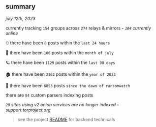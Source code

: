 
## summary
_july 12th, 2023_

currently tracking `154` groups across `274` relays & mirrors - _`104` currently online_

⏲ there have been `8` posts within the `last 24 hours`

🦈 there have been `106` posts within the `month of july`

🪐 there have been `1129` posts within the `last 90 days`

🏚 there have been `2162` posts within the `year of 2023`

🦕 there have been `6853` posts `since the dawn of ransomwatch`

there are `84` custom parsers indexing posts

_`20` sites using v2 onion services are no longer indexed - [support.torproject.org](https://support.torproject.org/onionservices/v2-deprecation/)_

> see the project [README](https://github.com/joshhighet/ransomwatch#ransomwatch--) for backend technicals
